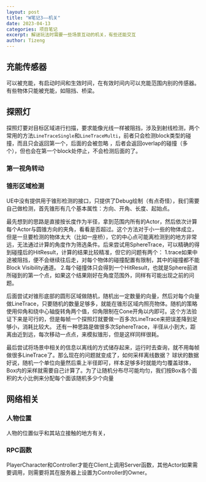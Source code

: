 ```yaml
---
layout: post
title: "W笔记3——机关"
date: 2023-04-13
categories: 项目笔记
excerpt: 解谜玩法时需要一些场景互动的机关，有些还能交互
author: Tizeng
---
```



## 充能传感器

可以被充能，有启动时间和生效时间，在有效时间内可以充能范围内别的传感器。
有些物体只能被充能，如阻挡、桥梁。

## 探照灯

探照灯要对目标区域进行扫描，要求能像光线一样被阻挡，涉及到射线检测，两个常用的方法`LineTraceSingle`和`LineTraceMulti`，前者只会检测block类型的碰撞，而且只会返回第一个，后面的会被忽略
，后者会返回overlap的碰撞（多个），但也会在第一个block处停止，不会检测后面的了。

### 第一视角转动

### 锥形区域检测

UE中没有提供用于锥形检测的接口，只提供了Debug绘制（有点奇怪），我们需要自己做检测，首先锥形有几个基本属性：方向、开角、长度、起始点。

最先想到的思路是直接按长度作为半径，拿到范围内所有的Actor，然后依次计算每个Actor与圆锥方向的夹角，看看是否超过。这个方法对于小一些的物体成立，但是一旦要检测的物体太大（比如一座桥），它的中心点可能离检测到的地方非常远，无法通过计算的角度作为筛选条件。后来尝试用SphereTrace，可以精确的得到碰撞后的HitResult，计算的结果比较精准，但它的问题有两个：
1.trace如果中途被阻挡，便不会继续往后走，对每个物体的碰撞配置有限制，其中的碰撞都不能Block Visibility通道。
2.每个碰撞体只会得到一个HitResult，也就是Sphere前进所碰到的第一个点，如果这个结果刚好在角度范围外，同样有可能出现之前的问题。

后面尝试对锥形底部的圆形区域做随机，随机出一定数量的向量，然后对每个向量做LineTrace，只要随机的数量足够多，就能在锥形区域内照亮物体。随机的策略使用仰角和绕中心轴旋转角两个值，仰角限制在Cone开角以内即可。这个方法验证下来是可行的，但是每帧一个探照灯就要做一百多次LineTrace来把误差降到足够小，消耗比较大。
还有一种思路是做很多次SphereTrace，半径从小到大，距离由近到远，每次移动一点点，来模拟锥形，但是这样同样很耗。

最后尝试将场景中相关的信息以离线的方式储存起来，运行时去查询，就不用每帧做很多LineTrace了。那么现在的问题就变成了，如何采样离线数据？
球状的数据好说，随机一个单位向量然后乘上半径即可，样本足够多时就能均匀覆盖球体，Box内的采样就需要自己计算了。为了让随机分布尽可能均匀，我们按Box各个面积的大小比例来分配每个面该随机多少个向量

## 网络相关

### 人物位置

人物的位置似乎和其站立接触的地方有关，

### RPC函数

PlayerCharacter和Controller才能在Client上调用Server函数，其他Actor如果需要调用，则需要将其在服务器上设置为Controller的Owner。
